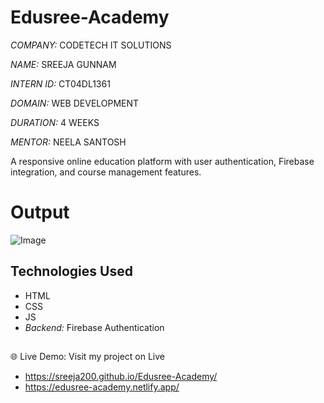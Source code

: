 # Edusree-Academy
*COMPANY:* CODETECH IT SOLUTIONS

*NAME:* SREEJA GUNNAM

*INTERN ID:* CT04DL1361

*DOMAIN:* WEB DEVELOPMENT

*DURATION:* 4 WEEKS

*MENTOR:* NEELA SANTOSH

A responsive online education platform with user authentication, Firebase integration, and course management features.

# Output

![Image](https://github.com/user-attachments/assets/3fb782c1-bab1-4c58-8bc1-af79e38dddc0)

## Technologies Used

- HTML
- CSS
- JS
- *Backend:* Firebase Authentication

##
🌐 Live Demo: Visit my project on Live 
- https://sreeja200.github.io/Edusree-Academy/
- https://edusree-academy.netlify.app/
